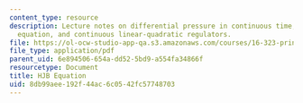 ```yaml
---
content_type: resource
description: Lecture notes on differential pressure in continuous time, the Hamilton-Jacobi-Bellman
  equation, and continuous linear-quadratic regulators.
file: https://ol-ocw-studio-app-qa.s3.amazonaws.com/courses/16-323-principles-of-optimal-control-spring-2008/8db99aee192f44ac6c0542fc57748703_lec4.pdf
file_type: application/pdf
parent_uid: 6e894506-654a-dd52-5bd9-a554fa34866f
resourcetype: Document
title: HJB Equation
uid: 8db99aee-192f-44ac-6c05-42fc57748703
---
```

